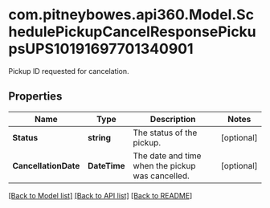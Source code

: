 # com.pitneybowes.api360.Model.SchedulePickupCancelResponsePickupsUPS10191697701340901
Pickup ID requested for cancelation.

## Properties

Name | Type | Description | Notes
------------ | ------------- | ------------- | -------------
**Status** | **string** | The status of the pickup. | [optional] 
**CancellationDate** | **DateTime** | The date and time when the pickup was cancelled. | [optional] 

[[Back to Model list]](../../README.md#documentation-for-models) [[Back to API list]](../../README.md#documentation-for-api-endpoints) [[Back to README]](../../README.md)

